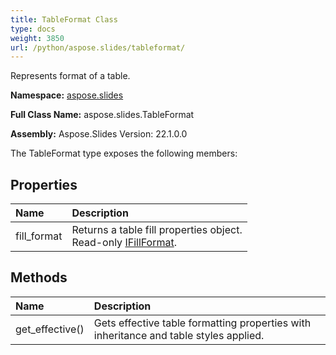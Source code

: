 ```yaml
---
title: TableFormat Class
type: docs
weight: 3850
url: /python/aspose.slides/tableformat/
---
```


Represents format of a table.

**Namespace:** [aspose.slides](/python/aspose.slides/)

**Full Class Name:** aspose.slides.TableFormat

**Assembly:**  Aspose.Slides Version: 22.1.0.0

The TableFormat type exposes the following members:
## **Properties**
|**Name**|**Description**|
| :- | :- |
|fill_format|Returns a table fill properties object.<br/>            Read-only [IFillFormat](/python/aspose.slides/ifillformat/).|
## **Methods**
|**Name**|**Description**|
| :- | :- |
|get_effective()|Gets effective table formatting properties with inheritance and table styles applied.|
